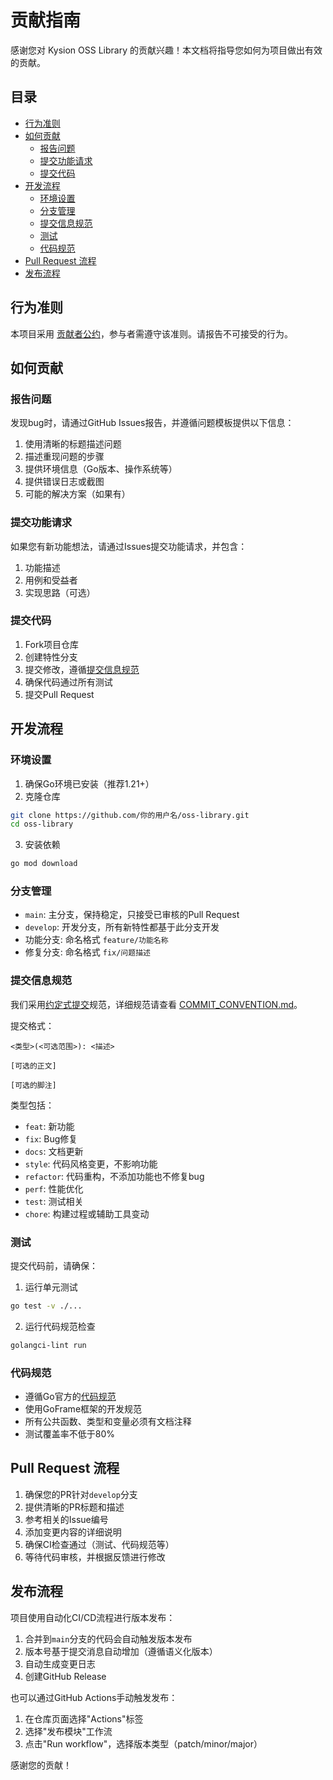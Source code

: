 # 贡献指南

感谢您对 Kysion OSS Library 的贡献兴趣！本文档将指导您如何为项目做出有效的贡献。

## 目录

- [行为准则](#行为准则)
- [如何贡献](#如何贡献)
  - [报告问题](#报告问题)
  - [提交功能请求](#提交功能请求)
  - [提交代码](#提交代码)
- [开发流程](#开发流程)
  - [环境设置](#环境设置)
  - [分支管理](#分支管理)
  - [提交信息规范](#提交信息规范)
  - [测试](#测试)
  - [代码规范](#代码规范)
- [Pull Request 流程](#pull-request-流程)
- [发布流程](#发布流程)

## 行为准则

本项目采用 [贡献者公约](CODE_OF_CONDUCT.md)，参与者需遵守该准则。请报告不可接受的行为。

## 如何贡献

### 报告问题

发现bug时，请通过GitHub Issues报告，并遵循问题模板提供以下信息：

1. 使用清晰的标题描述问题
2. 描述重现问题的步骤
3. 提供环境信息（Go版本、操作系统等）
4. 提供错误日志或截图
5. 可能的解决方案（如果有）

### 提交功能请求

如果您有新功能想法，请通过Issues提交功能请求，并包含：

1. 功能描述
2. 用例和受益者
3. 实现思路（可选）

### 提交代码

1. Fork项目仓库
2. 创建特性分支
3. 提交修改，遵循[提交信息规范](#提交信息规范)
4. 确保代码通过所有测试
5. 提交Pull Request

## 开发流程

### 环境设置

1. 确保Go环境已安装（推荐1.21+）
2. 克隆仓库

```bash
git clone https://github.com/你的用户名/oss-library.git
cd oss-library
```

3. 安装依赖

```bash
go mod download
```

### 分支管理

- `main`: 主分支，保持稳定，只接受已审核的Pull Request
- `develop`: 开发分支，所有新特性都基于此分支开发
- 功能分支: 命名格式 `feature/功能名称`
- 修复分支: 命名格式 `fix/问题描述`

### 提交信息规范

我们采用[约定式提交](https://www.conventionalcommits.org/zh-hans/)规范，详细规范请查看 [COMMIT_CONVENTION.md](COMMIT_CONVENTION.md)。

提交格式：

```
<类型>(<可选范围>): <描述>

[可选的正文]

[可选的脚注]
```

类型包括：

- `feat`: 新功能
- `fix`: Bug修复
- `docs`: 文档更新
- `style`: 代码风格变更，不影响功能
- `refactor`: 代码重构，不添加功能也不修复bug
- `perf`: 性能优化
- `test`: 测试相关
- `chore`: 构建过程或辅助工具变动

### 测试

提交代码前，请确保：

1. 运行单元测试

```bash
go test -v ./...
```

2. 运行代码规范检查

```bash
golangci-lint run
```

### 代码规范

- 遵循Go官方的[代码规范](https://golang.org/doc/effective_go)
- 使用GoFrame框架的开发规范
- 所有公共函数、类型和变量必须有文档注释
- 测试覆盖率不低于80%

## Pull Request 流程

1. 确保您的PR针对`develop`分支
2. 提供清晰的PR标题和描述
3. 参考相关的Issue编号
4. 添加变更内容的详细说明
5. 确保CI检查通过（测试、代码规范等）
6. 等待代码审核，并根据反馈进行修改

## 发布流程

项目使用自动化CI/CD流程进行版本发布：

1. 合并到`main`分支的代码会自动触发版本发布
2. 版本号基于提交消息自动增加（遵循语义化版本）
3. 自动生成变更日志
4. 创建GitHub Release

也可以通过GitHub Actions手动触发发布：

1. 在仓库页面选择"Actions"标签
2. 选择"发布模块"工作流
3. 点击"Run workflow"，选择版本类型（patch/minor/major）

感谢您的贡献！
